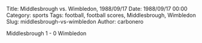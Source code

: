 Title: Middlesbrough vs. Wimbledon, 1988/09/17
Date: 1988/09/17 00:00
Category: sports
Tags: football, football scores, Middlesbrough, Wimbledon
Slug: middlesbrough-vs-wimbledon
Author: carbonero


Middlesbrough 1 - 0 Wimbledon
